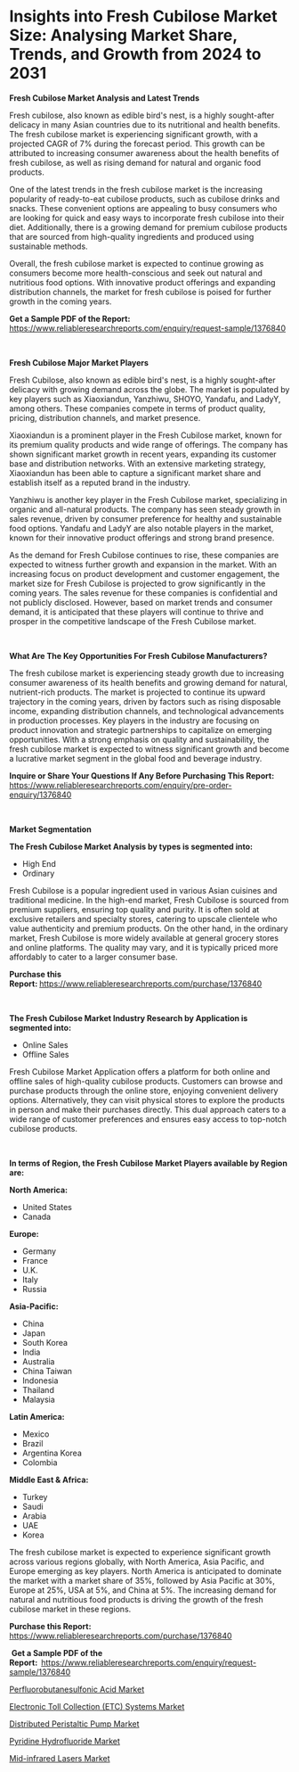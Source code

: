 <p><h1>Insights into Fresh Cubilose Market Size: Analysing Market Share, Trends, and Growth from 2024 to 2031</h1></p><p><strong>Fresh Cubilose Market Analysis and Latest Trends</strong></p>
<p><p>Fresh cubilose, also known as edible bird's nest, is a highly sought-after delicacy in many Asian countries due to its nutritional and health benefits. The fresh cubilose market is experiencing significant growth, with a projected CAGR of 7% during the forecast period. This growth can be attributed to increasing consumer awareness about the health benefits of fresh cubilose, as well as rising demand for natural and organic food products.</p><p>One of the latest trends in the fresh cubilose market is the increasing popularity of ready-to-eat cubilose products, such as cubilose drinks and snacks. These convenient options are appealing to busy consumers who are looking for quick and easy ways to incorporate fresh cubilose into their diet. Additionally, there is a growing demand for premium cubilose products that are sourced from high-quality ingredients and produced using sustainable methods.</p><p>Overall, the fresh cubilose market is expected to continue growing as consumers become more health-conscious and seek out natural and nutritious food options. With innovative product offerings and expanding distribution channels, the market for fresh cubilose is poised for further growth in the coming years.</p></p>
<p><strong>Get a Sample PDF of the Report:&nbsp;</strong> <a href="https://www.reliableresearchreports.com/enquiry/request-sample/1376840">https://www.reliableresearchreports.com/enquiry/request-sample/1376840</a></p>
<p>&nbsp;</p>
<p><strong>Fresh Cubilose Major Market Players</strong></p>
<p><p>Fresh Cubilose, also known as edible bird's nest, is a highly sought-after delicacy with growing demand across the globe. The market is populated by key players such as Xiaoxiandun, Yanzhiwu, SHOYO, Yandafu, and LadyY, among others. These companies compete in terms of product quality, pricing, distribution channels, and market presence.</p><p>Xiaoxiandun is a prominent player in the Fresh Cubilose market, known for its premium quality products and wide range of offerings. The company has shown significant market growth in recent years, expanding its customer base and distribution networks. With an extensive marketing strategy, Xiaoxiandun has been able to capture a significant market share and establish itself as a reputed brand in the industry.</p><p>Yanzhiwu is another key player in the Fresh Cubilose market, specializing in organic and all-natural products. The company has seen steady growth in sales revenue, driven by consumer preference for healthy and sustainable food options. Yandafu and LadyY are also notable players in the market, known for their innovative product offerings and strong brand presence.</p><p>As the demand for Fresh Cubilose continues to rise, these companies are expected to witness further growth and expansion in the market. With an increasing focus on product development and customer engagement, the market size for Fresh Cubilose is projected to grow significantly in the coming years. The sales revenue for these companies is confidential and not publicly disclosed. However, based on market trends and consumer demand, it is anticipated that these players will continue to thrive and prosper in the competitive landscape of the Fresh Cubilose market.</p></p>
<p>&nbsp;</p>
<p><strong>What Are The Key Opportunities For Fresh Cubilose Manufacturers?</strong></p>
<p><p>The fresh cubilose market is experiencing steady growth due to increasing consumer awareness of its health benefits and growing demand for natural, nutrient-rich products. The market is projected to continue its upward trajectory in the coming years, driven by factors such as rising disposable income, expanding distribution channels, and technological advancements in production processes. Key players in the industry are focusing on product innovation and strategic partnerships to capitalize on emerging opportunities. With a strong emphasis on quality and sustainability, the fresh cubilose market is expected to witness significant growth and become a lucrative market segment in the global food and beverage industry.</p></p>
<p><strong>Inquire or Share Your Questions If Any Before Purchasing This Report:</strong> <a href="https://www.reliableresearchreports.com/enquiry/pre-order-enquiry/1376840">https://www.reliableresearchreports.com/enquiry/pre-order-enquiry/1376840</a></p>
<p>&nbsp;</p>
<p><strong>Market Segmentation</strong></p>
<p><strong>The Fresh Cubilose Market Analysis by types is segmented into:</strong></p>
<p><ul><li>High End</li><li>Ordinary</li></ul></p>
<p><p>Fresh Cubilose is a popular ingredient used in various Asian cuisines and traditional medicine. In the high-end market, Fresh Cubilose is sourced from premium suppliers, ensuring top quality and purity. It is often sold at exclusive retailers and specialty stores, catering to upscale clientele who value authenticity and premium products. On the other hand, in the ordinary market, Fresh Cubilose is more widely available at general grocery stores and online platforms. The quality may vary, and it is typically priced more affordably to cater to a larger consumer base.</p></p>
<p><strong>Purchase this Report:&nbsp;</strong><a href="https://www.reliableresearchreports.com/purchase/1376840">https://www.reliableresearchreports.com/purchase/1376840</a></p>
<p>&nbsp;</p>
<p><strong>The Fresh Cubilose Market Industry Research by Application is segmented into:</strong></p>
<p><ul><li>Online Sales</li><li>Offline Sales</li></ul></p>
<p><p>Fresh Cubilose Market Application offers a platform for both online and offline sales of high-quality cubilose products. Customers can browse and purchase products through the online store, enjoying convenient delivery options. Alternatively, they can visit physical stores to explore the products in person and make their purchases directly. This dual approach caters to a wide range of customer preferences and ensures easy access to top-notch cubilose products.</p></p>
<p>&nbsp;</p>
<p><strong>In terms of Region, the Fresh Cubilose Market Players available by Region are:</strong></p>
<p>
    <p> <strong> North America: </strong>
        <ul>
            <li>United States</li>
            <li>Canada</li>
        </ul>
        </p> 
    <p> <strong> Europe: </strong>
        <ul>
            <li>Germany</li>
            <li>France</li>
            <li>U.K.</li>
            <li>Italy</li>
            <li>Russia</li>
        </ul>
        </p> 
    <p> <strong> Asia-Pacific: </strong>
        <ul>
            <li>China</li>
            <li>Japan</li>
            <li>South Korea</li>
            <li>India</li>
            <li>Australia</li>
            <li>China Taiwan</li>
            <li>Indonesia</li>
            <li>Thailand</li>
            <li>Malaysia</li>
        </ul>
        </p> 
    <p> <strong> Latin America: </strong>
        <ul>
            <li>Mexico</li>
            <li>Brazil</li>
            <li>Argentina Korea</li>
            <li>Colombia</li>
        </ul>
        </p> 
    <p> <strong> Middle East & Africa: </strong>
        <ul>
            <li>Turkey</li>
            <li>Saudi</li>
            <li>Arabia</li>
            <li>UAE</li>
            <li>Korea</li>
        </ul>
    </p>
    </p>
<p><p>The fresh cubilose market is expected to experience significant growth across various regions globally, with North America, Asia Pacific, and Europe emerging as key players. North America is anticipated to dominate the market with a market share of 35%, followed by Asia Pacific at 30%, Europe at 25%, USA at 5%, and China at 5%. The increasing demand for natural and nutritious food products is driving the growth of the fresh cubilose market in these regions.</p></p>
<p><strong>Purchase this Report: </strong><a href="https://www.reliableresearchreports.com/purchase/1376840">https://www.reliableresearchreports.com/purchase/1376840</a></p>
<p>&nbsp;<strong>Get a Sample PDF of the Report:&nbsp;&nbsp;</strong><a href="https://www.reliableresearchreports.com/enquiry/request-sample/1376840">https://www.reliableresearchreports.com/enquiry/request-sample/1376840</a></p>
<p><strong></strong></p>
<p><p><a href="https://view.publitas.com/reportprime-1/perfluorobutanesulfonic-acid-market-size-furnishes-valuable-information-encompassing-market-share-market-trends-and-projections-spanning-from-2024-to-2031/">Perfluorobutanesulfonic Acid Market</a></p><p><a href="https://butternut-bug-553.notion.site/Electronic-Toll-Collection-ETC-Systems-Market-Size-Market-Trends-and-Growth-Outlook-forecasted-f-14ed774754354ffb97b7f5b46b3c5508">Electronic Toll Collection (ETC) Systems Market</a></p><p><a href="https://fuschia-pecorino-a6d.notion.site/Distributed-Peristaltic-Pump-Market-Size-Share-Trends-Analysis-Report-By-Application-Regional-Ou-1292776e302d46ff8389ba4e867772c7">Distributed Peristaltic Pump Market</a></p><p><a href="https://view.publitas.com/reportprime-1/pyridine-hydrofluoride-market-insights-market-players-and-forecast-till-2031/">Pyridine Hydrofluoride Market</a></p><p><a href="https://five-trouble-98a.notion.site/Mid-infrared-Lasers-Market-Size-Reflecting-a-Forecast-Till-2031-Market-By-Type-By-Application-and--fa8905a9ab0647d39da49635fab045c9">Mid-infrared Lasers Market</a></p></p>
